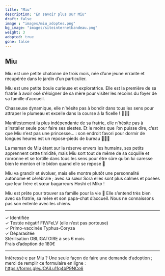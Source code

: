 ```yaml
---
title: "Miu"
description: "En savoir plus sur Miu"
draft: false
image : "images/miu_adoptes.png"
bg_image: "images/siteinternetbandeau.png"
weight: 3
adopted: true
gone: false
---
```


## Miu 
Miu est une petite chatonne de trois mois, née d’une jeune errante et récupérée dans le jardin d’un particulier.

Miu est une petite boule curieuse et exploratrice. Elle est la première de sa fratrie à avoir osé s’éloigner de sa mère pour visiter les recoins du foyer de sa famille d’accueil.

Chasseuse dynamique, elle n’hésite pas à bondir dans tous les sens pour attraper le plumeau et excelle dans la course à la ficelle ! 🤸🏻‍♀️

Manifestement la plus indépendante de sa fratrie, elle n’hésite pas à s’installer seule pour faire ses siestes. Et le moins que l’on puisse dire, c’est que Miu n’est pas une princesse… : son endroit favori pour dormir de longues heures est un repose-pieds de bureau 🤷🏻‍♀️

La maman de Miu étant sur la réserve envers les humains, ses petits apprennent cette timidité, mais Miu sort tout de même de sa coquille et ronronne et se tortille dans tous les sens pour être sûre qu’on lui caresse bien le menton et le bidon quand elle se repose 🥹

Miu va grandir et évoluer, mais elle montre plutôt une personnalité autonome et cérébrale ; avec sa sœur Sora elles sont plus calmes et posées que leur frère et sœur bagarreurs Hoshi et Miko !

Miu est prête pour trouver sa famille pour la vie 💖 Elle s’entend très bien avec sa fratrie, sa mère et son papa-chat d’accueil. Nous ne connaissons pas son entente avec les chiens.
__________

✓ Identifiée \
✓ Testée négatif FIV/FeLV (elle n’est pas porteuse) \
✓ Primo-vaccinée Typhus-Coryza \
✓ Déparasitée \
Stérilisation OBLIGATOIRE à ses 6 mois \
Frais d’adoption de 180€
__________

Intéressé·e par Miu ? Une seule façon de faire une demande d’adoption ; merci de remplir ce formulaire en ligne : https://forms.gle/JCAiLu11q4bP9NCo6